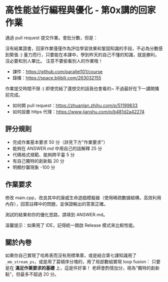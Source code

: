 # 高性能並行編程與優化 - 第0x講的回家作業

通過 pull request 提交作業。會批分數，但是：

沒有結業證書，回家作業僅僅作為評估學習效果和鞏固知識的手段，不必為分數感到緊張 :)
量力而行，只要能在本課中，學到昨天的自己不懂的知識，就是勝利，沒必要和別人攀比。
注意不要偷看別人的作業哦！

- 課件：https://github.com/parallel101/course
- 錄播：https://space.bilibili.com/263032155

作業提交時間不限 :) 即使完結了還想交的話我也會看的~ 不過最好在下一講開播前完成。

- 如何開 pull request：https://zhuanlan.zhihu.com/p/51199833
- 如何設置 https 代理：https://www.jianshu.com/p/b481d2a42274

## 評分規則

- 完成作業基本要求 50 分（詳見下方"作業要求"）
- 能夠在 ANSWER.md 中用自己的話解釋 25 分
- 代碼格式規範、能夠跨平臺 5 分
- 有自己獨特的創新點 20 分
- 明顯抄襲現象 -100 分

## 作業要求

修改 main.cpp，改良其中的康威生命遊戲模擬器（使用稀疏數據結構，高效利用內存），回答註釋中的問題，並保證輸出的答案正確。

測試的結果和你的優化思路，請填到 ANSWER.md。

溫馨提示：如果用了 IDE，記得統一開啟 Release 模式來比較性能。

## 關於內卷

如果你自己實現了哈希表而沒有用標準庫，或是結合第七課知識用了 `_mm_stream_ps`，或是用了莫頓序分塊的，用了局部數組實現 loop fusion：
只要是在 **滿足作業要求的基礎** 上，這是件好事！
老師會酌情加分，視為“獨特的創新點”，但最多不超過 20 分。
